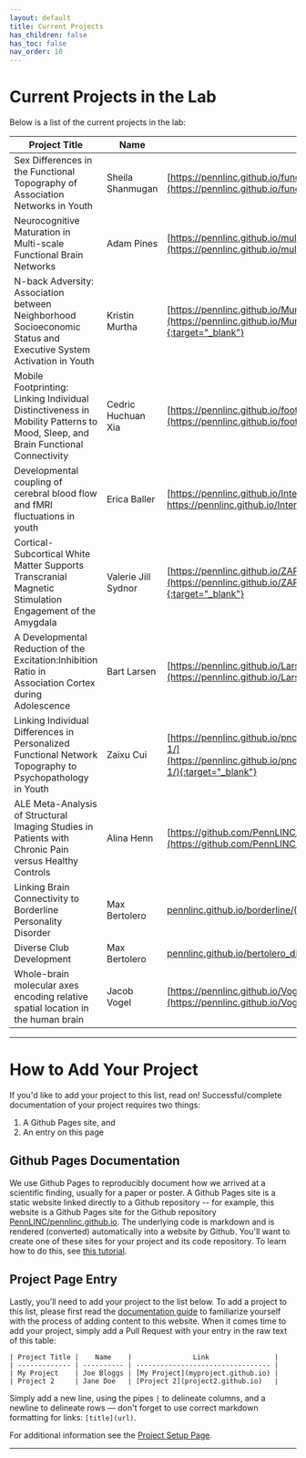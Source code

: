 ```yaml
---
layout: default
title: Current Projects
has_children: false
has_toc: false
nav_order: 10
---
```


# Current Projects in the Lab

Below is a list of the current projects in the lab:

| Project Title |    Name    |               Link                |
| ------------- | ---------- | --------------------------------- |
| Sex Differences in the Functional Topography of Association Networks in Youth    | Sheila Shanmugan | [https://pennlinc.github.io/funcParcelSexDiff1/](https://pennlinc.github.io/funcParcelSexDiff1/){:target="_blank"} |
| Neurocognitive Maturation in Multi-scale Functional Brain Networks     | Adam Pines   | [https://pennlinc.github.io/multiscale/](https://pennlinc.github.io/multiscale/){:target="_blank"} |
| N-back Adversity: Association between Neighborhood Socioeconomic Status and Executive System Activation in Youth | Kristin Murtha | [https://pennlinc.github.io/Murtha_Nback_Adversity/](https://pennlinc.github.io/Murtha_Nback_Adversity/){:target="_blank"} |
| Mobile Footprinting: Linking Individual Distinctiveness in Mobility Patterns to Mood, Sleep, and Brain Functional Connectivity | Cedric Huchuan Xia | [https://pennlinc.github.io/footprinting/](https://pennlinc.github.io/footprinting/){:target="_blank"} |
| Developmental coupling of cerebral blood flow and fMRI fluctuations in youth |  Erica Baller | [https://pennlinc.github.io/IntermodalCoupling/]( https://pennlinc.github.io/IntermodalCoupling/){:target= "blank"} |
| Cortical-Subcortical White Matter Supports Transcranial Magnetic Stimulation Engagement of the Amygdala | Valerie Jill Sydnor | [https://pennlinc.github.io/ZAPR01_dMRI_TMSfMRI/](https://pennlinc.github.io/ZAPR01_dMRI_TMSfMRI/){:target="_blank"} |
| A Developmental Reduction of the Excitation:Inhibition Ratio in Association Cortex during Adolescence | Bart Larsen | [https://pennlinc.github.io/Larsen_EI_Development/](https://pennlinc.github.io/Larsen_EI_Development/) |
| Linking Individual Differences in Personalized Functional Network Topography to Psychopathology in Youth | Zaixu Cui | [https://pennlinc.github.io/pncsinglefuncparcel_psychopathology-1/](https://pennlinc.github.io/pncsinglefuncparcel_psychopathology-1/){:target="_blank"}  |
| ALE Meta-Analysis of Structural Imaging Studies in Patients with Chronic Pain versus Healthy Controls | Alina Henn | [https://github.com/PennLINC/sMRI_ChronicPain](https://github.com/PennLINC/sMRI_ChronicPain){:target="_blank}|
| Linking Brain Connectivity to Borderline Personality Disorder | Max Bertolero | [pennlinc.github.io/borderline/](https://pennlinc.github.io/borderline/){:target="_blank}|
| Diverse Club Development | Max Bertolero | [pennlinc.github.io/bertolero_diverse_development/](https://pennlinc.github.io/bertolero_diverse_development/){:target="_blank}|
| Whole-brain molecular axes encoding relative spatial location in the human brain | Jacob Vogel | [https://pennlinc.github.io/Vogel_PLS_Tx-Space/](https://pennlinc.github.io/Vogel_PLS_Tx-Space/){:target="_blank}|


---------------------------------------------------------------------------------

# How to Add Your Project

If you'd like to add your project to this list, read on! Successful/complete documentation of your project requires two things:

1. A Github Pages site, and
2. An entry on this page

## Github Pages Documentation

We use Github Pages to reproducibly document how we arrived at a scientific finding, usually for a paper or poster. A Github Pages site is a static website linked directly to a Github repository -- for example, this website is a Github Pages site for the Github repository [PennLINC/pennlinc.github.io](https://github.com/PennLINC/PennLINC.github.io). The underlying code is markdown and is rendered (converted) automatically into a website by Github. You'll want to create one of these sites for your project and its code repository. To learn how to do this, see [this tutorial](/docs/Contributing/project-documentation/).

## Project Page Entry

Lastly, you'll need to add your project to the list below.
To add a project to this list, please first read the [documentation guide](/docs/Contributing/documentation_guidelines) to familiarize yourself with the process of adding content to this website. When it comes time to add your project, simply add a Pull Request with your entry in the raw text of this table:

```
| Project Title |    Name    |               Link                |
| ------------- | ---------- | --------------------------------- |
| My Project    | Joe Bloggs | [My Project](myproject.github.io) |
| Project 2     | Jane Doe   | [Project 2](project2.github.io)   |
```

Simply add a new line, using the pipes `|` to delineate columns, and a newline to delineate rows — don't forget to use correct markdown formatting for links: `[title](url)`.

For additional information see the [Project Setup Page](/docs/LabHome/ProjectSetup/).

----------------------------------------

